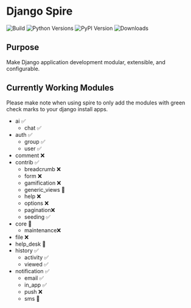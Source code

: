 # Django Spire

![Build](https://img.shields.io/github/actions/workflow/status/stratusadv/django-spire/run_tests.yml)
![Python Versions](https://img.shields.io/pypi/pyversions/django-spire)
![PyPI Version](https://img.shields.io/pypi/v/django-spire)
![Downloads](https://img.shields.io/pypi/dm/django-spire)

## Purpose

Make Django application development modular, extensible, and configurable.

## Currently Working Modules

Please make note when using spire to only add the modules with green check marks to your django install apps.

  - ai ✅
    - chat ✅
  - auth ✅
    - group ✅
    - user ✅ 
  - comment ❌
  - contrib ✅
    - breadcrumb ❌
    - form ❌
    - gamification ❌
    - generic_views 🚧
    - help ❌
    - options ❌
    - pagination❌
    - seeding ✅
  - core 🚧
    - maintenance❌
  - file ❌
  - help_desk 🚧
  - history ✅
    - activity ✅
    - viewed ✅
  - notification ✅
    - email ✅
    - in_app ✅
    - push ❌
    - sms 🚧
